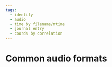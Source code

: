 ```yaml
---
tags:
  - identify
  - audio
  - time by filename/mtime
  - journal entry
  - coords by correlation
---
```

# Common audio formats